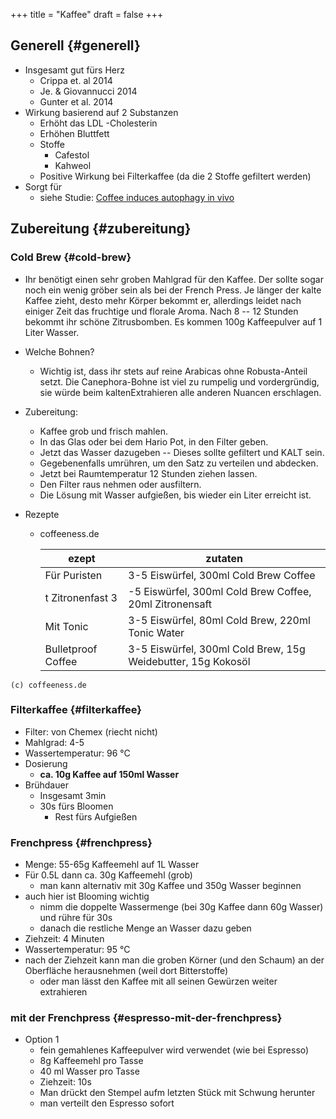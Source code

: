 +++
title = "Kaffee"
draft = false
+++

## Generell {#generell}

-   Insgesamt gut fürs Herz
    -   Crippa et. al 2014
    -   Je. &amp; Giovannucci 2014
    -   Gunter et al. 2014
-   Wirkung basierend auf 2 Substanzen
    -   Erhöht das LDL -Cholesterin
    -   Erhöhen Bluttfett
    -   Stoffe
        -   Cafestol
        -   Kahweol
    -   Positive Wirkung bei Filterkaffee (da die 2 Stoffe gefiltert werden)
-   Sorgt für
    -   siehe Studie: [Coffee induces autophagy in vivo](https://pubmed.ncbi.nlm.nih.gov/24769862/)


## Zubereitung {#zubereitung}


### Cold Brew {#cold-brew}

-   Ihr benötigt einen sehr groben Mahlgrad für den Kaffee. Der sollte sogar noch ein wenig gröber sein als bei der French Press. Je länger der kalte Kaffee zieht, desto mehr Körper bekommt er, allerdings leidet nach einiger Zeit das fruchtige und florale Aroma. Nach 8 -- 12 Stunden bekommt ihr schöne Zitrusbomben. Es kommen 100g Kaffeepulver auf 1 Liter Wasser.

-   Welche Bohnen?
    -   Wichtig ist, dass ihr stets auf reine Arabicas ohne Robusta-Anteil setzt. Die Canephora-Bohne ist viel zu rumpelig und vordergründig, sie würde beim kaltenExtrahieren alle anderen Nuancen erschlagen.

-   Zubereitung:
    -   Kaffee grob und frisch mahlen.
    -   In das Glas oder bei dem Hario Pot, in den Filter geben.
    -   Jetzt das Wasser dazugeben -- Dieses sollte gefiltert und KALT sein.
    -   Gegebenenfalls umrühren, um den Satz zu verteilen und abdecken.
    -   Jetzt bei Raumtemperatur 12 Stunden ziehen lassen.
    -   Den Filter raus nehmen oder ausfiltern.
    -   Die Lösung mit Wasser aufgießen, bis wieder ein Liter erreicht ist.

-   Rezepte
    -   coffeeness.de

        | ezept              | zutaten                                                      |
        |--------------------|--------------------------------------------------------------|
        | Für Puristen       | 3-5 Eiswürfel, 300ml Cold Brew Coffee                        |
        | t Zitronenfast 3   | -5 Eiswürfel, 300ml Cold Brew Coffee, 20ml Zitronensaft      |
        | Mit Tonic          | 3-5 Eiswürfel, 80ml Cold Brew, 220ml Tonic Water             |
        | Bulletproof Coffee | 3-5 Eiswürfel, 300ml Cold Brew, 15g Weidebutter, 15g Kokosöl |

```text
(c) coffeeness.de
```


### Filterkaffee {#filterkaffee}

-   Filter: von Chemex (riecht nicht)
-   Mahlgrad: 4-5
-   Wassertemperatur: 96 °C
-   Dosierung
    -   **ca. 10g Kaffee auf 150ml Wasser**
-   Brühdauer
    -   Insgesamt 3min
    -   30s fürs Bloomen
        -   Rest fürs Aufgießen


### Frenchpress {#frenchpress}

-   Menge: 55-65g Kaffeemehl auf 1L Wasser
-   Für 0.5L dann ca. 30g Kaffeemehl (grob)
    -   man kann alternativ mit 30g Kaffee und 350g Wasser beginnen
-   auch hier ist Blooming wichtig
    -   nimm die doppelte Wassermenge (bei 30g Kaffee dann 60g Wasser) und rühre für 30s
    -   danach die restliche Menge an Wasser dazu geben
-   Ziehzeit: 4 Minuten
-   Wassertemperatur: 95 °C
-   nach der Ziehzeit kann man die groben Körner (und den Schaum) an der Oberfläche herausnehmen (weil dort Bitterstoffe)
    -   oder man lässt den Kaffee mit all seinen Gewürzen weiter extrahieren


### mit der Frenchpress {#espresso-mit-der-frenchpress}

-   Option 1
    -   fein gemahlenes Kaffeepulver wird verwendet (wie bei Espresso)
    -   8g Kaffeemehl pro Tasse
    -   40 ml Wasser pro Tasse
    -   Ziehzeit: 10s
    -   Man drückt den Stempel aufm letzten Stück mit Schwung herunter
    -   man verteilt den Espresso sofort